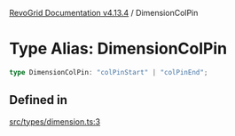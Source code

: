 [RevoGrid Documentation v4.13.4](README.md) / DimensionColPin

# Type Alias: DimensionColPin

```ts
type DimensionColPin: "colPinStart" | "colPinEnd";
```

## Defined in

[src/types/dimension.ts:3](https://github.com/revolist/revogrid/blob/325e86c31155d90566dec588c08b121b0ae7657a/src/types/dimension.ts#L3)
